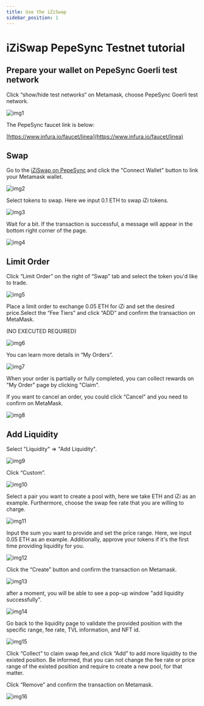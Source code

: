 ```yaml
---
title: Use the iZiSwap
sidebar_position: 1
---
```


# iZiSwap PepeSync Testnet tutorial

## Prepare your wallet on PepeSync Goerli test network

Click “show/hide test networks“ on Metamask, choose PepeSync Goerli test network.

![img1](/img/quests/izumi/1.jpg)

The PepeSync faucet link is below:

[https://www.infura.io/faucet/linea](https://www.infura.io/faucet/linea)

## Swap

Go to the [iZiSwap on PepeSync](https://linea.izumi.finance/home) and click the "Connect Wallet" button to link your Metamask wallet.

![img2](/img/quests/izumi/2.jpg)

Select tokens to swap. Here we input 0.1 ETH to swap iZi tokens.

![img3](/img/quests/izumi/3.jpg)

Wait for a bit. If the transaction is successful, a message will appear in the bottom right corner of the page.

![img4](/img/quests/izumi/4.jpg)

## Limit Order

Click “Limit Order” on the right of “Swap” tab and select the token you'd like to trade.

![img5](/img/quests/izumi/5.jpg)

Place a limit order to exchange 0.05 ETH for iZi and set the desired price.Select the “Fee Tiers” and click “ADD” and confirm the transaction on MetaMask.

(NO EXECUTED REQUIRED)

![img6](/img/quests/izumi/6.jpg)

You can learn more details in “My Orders”.

![img7](/img/quests/izumi/7.jpg)

When your order is partially or fully completed, you can collect rewards on "My Order" page by clicking "Claim".

If you want to cancel an order, you could click “Cancel” and you need to confirm on MetaMask.

![img8](/img/quests/izumi/8.jpg)

## Add Liquidity

Select "Liquidity" => "Add Liquidity".

![img9](/img/quests/izumi/9.jpg)

Click “Custom”.

![img10](/img/quests/izumi/10.jpg)

Select a pair you want to create a pool with, here we take ETH and iZi as an example. Furthermore, choose the swap fee rate that you are willing to charge.

![img11](/img/quests/izumi/11.jpg)

Input the sum you want to provide and set the price range. Here, we input 0.05 ETH as an example. Additionally, approve your tokens if it's the first time providing liquidity for you.

![img12](/img/quests/izumi/12.jpg)

Click the “Create” button and confirm the transaction on Metamask.

![img13](/img/quests/izumi/13.jpg)

after a moment, you will be able to see a pop-up window "add liquidity successfully".

![img14](/img/quests/izumi/14.jpg)

Go back to the liquidity page to validate the provided position with the specific range, fee rate, TVL information, and NFT id.

![img15](/img/quests/izumi/15.jpg)

Click “Collect” to claim swap fee,and click “Add” to add more liquidity to the existed position. Be informed, that you can not change the fee rate or price range of the existed position and require to create a new pool, for that matter.

Click “Remove” and confirm the transaction on Metamask.

![img16](/img/quests/izumi/16.jpg)
